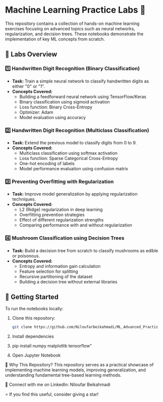 # Machine Learning Practice Labs 🚀

This repository contains a collection of hands-on machine learning exercises focusing on advanced topics such as neural networks, regularization, and decision trees. These notebooks demonstrate the implementation of key ML concepts from scratch.

## 📂 Labs Overview

### 1️⃣ Handwritten Digit Recognition (Binary Classification)
- **Task:** Train a simple neural network to classify handwritten digits as either "0" or "1".
- **Concepts Covered:**
  - Building a feedforward neural network using TensorFlow/Keras
  - Binary classification using sigmoid activation
  - Loss function: Binary Cross-Entropy
  - Optimizer: Adam
  - Model evaluation using accuracy

### 2️⃣ Handwritten Digit Recognition (Multiclass Classification)
- **Task:** Extend the previous model to classify digits from 0 to 9.
- **Concepts Covered:**
  - Multiclass classification using softmax activation
  - Loss function: Sparse Categorical Cross-Entropy
  - One-hot encoding of labels
  - Model performance evaluation using confusion matrix

### 3️⃣ Preventing Overfitting with Regularization
- **Task:** Improve model generalization by applying regularization techniques.
- **Concepts Covered:**
  - L2 (Ridge) regularization in deep learning
  - Overfitting prevention strategies
  - Effect of different regularization strengths
  - Comparing performance with and without regularization

### 4️⃣ Mushroom Classification using Decision Trees
- **Task:** Build a decision tree from scratch to classify mushrooms as edible or poisonous.
- **Concepts Covered:**
  - Entropy and information gain calculation
  - Feature selection for splitting
  - Recursive partitioning of the dataset
  - Building a decision tree without external libraries

## 🔧 Getting Started

To run the notebooks locally:

1. Clone this repository:
   ```bash
   git clone https://github.com/Niloufarbeikahmadi/ML_Advanced_Practice.git
2. Install dependencies
3. 
   pip install numpy matplotlib tensorflow"

4. Open Jupyter Notebook

📌 Why This Repository?
This repository serves as a practical showcase of implementing machine learning models, improving generalization, and understanding fundamental tree-based learning methods.

🔗 Connect with me on LinkedIn: Niloufar Beikahmadi

⭐ If you find this useful, consider giving a star!
